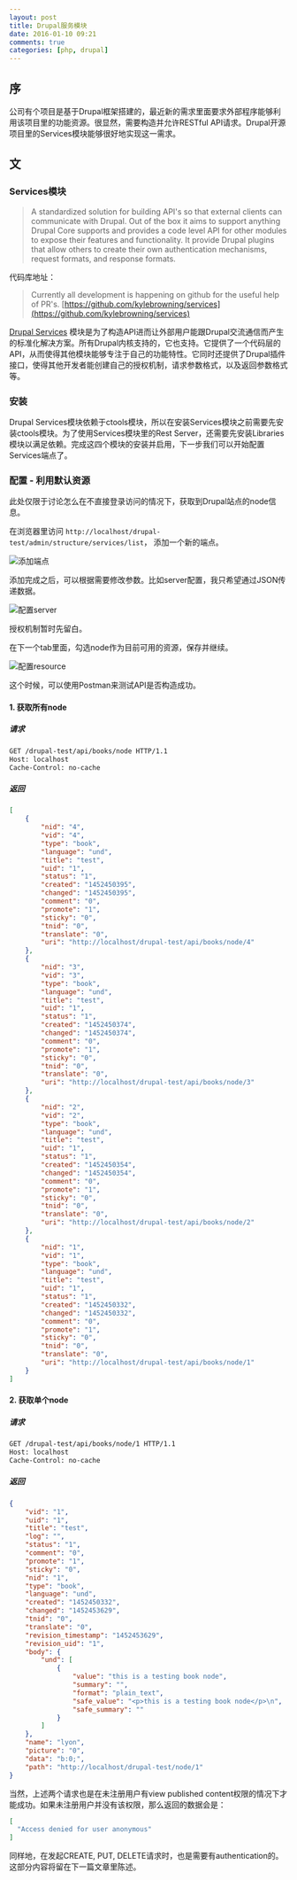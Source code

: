 ```yaml
---
layout: post
title: Drupal服务模块
date: 2016-01-10 09:21
comments: true
categories: [php, drupal]
---
```


## 序

公司有个项目是基于Drupal框架搭建的，最近新的需求里面要求外部程序能够利用该项目里的功能资源。很显然，需要构造并允许RESTful API请求。Drupal开源项目里的Services模块能够很好地实现这一需求。

## 文

### Services模块

> A standardized solution for building API's so that external clients can communicate with Drupal. Out of the box it aims to support anything Drupal Core supports and provides a code level API for other modules to expose their features and functionality. It provide Drupal plugins that allow others to create their own authentication mechanisms, request formats, and response formats.

代码库地址：

> Currently all development is happening on github for the useful help of PR's. [https://github.com/kylebrowning/services](https://github.com/kylebrowning/services)

[Drupal Services](https://www.drupal.org/project/services) 模块是为了构造API进而让外部用户能跟Drupal交流通信而产生的标准化解决方案。所有Drupal内核支持的，它也支持。它提供了一个代码层的API，从而使得其他模块能够专注于自己的功能特性。它同时还提供了Drupal插件接口，使得其他开发者能创建自己的授权机制，请求参数格式，以及返回参数格式等。

### 安装

Drupal Services模块依赖于ctools模块，所以在安装Services模块之前需要先安装ctools模块。为了使用Services模块里的Rest Server，还需要先安装Libraries模块以满足依赖。完成这四个模块的安装并启用，下一步我们可以开始配置Services端点了。

### 配置 - 利用默认资源

此处仅限于讨论怎么在不直接登录访问的情况下，获取到Drupal站点的node信息。

在浏览器里访问
`http://localhost/drupal-test/admin/structure/services/list`， 添加一个新的端点。

![添加端点](/assets/images/add_endpoint.png)

添加完成之后，可以根据需要修改参数。比如server配置，我只希望通过JSON传递数据。

![配置server](/assets/images/config_server.png)

授权机制暂时先留白。

在下一个tab里面，勾选node作为目前可用的资源，保存并继续。

![配置resource](/assets/images/add_node_resource.png)

这个时候，可以使用Postman来测试API是否构造成功。

#### 1. 获取所有node

##### 请求

```sh
GET /drupal-test/api/books/node HTTP/1.1
Host: localhost
Cache-Control: no-cache
```

##### 返回

```json
[
    {
        "nid": "4",
        "vid": "4",
        "type": "book",
        "language": "und",
        "title": "test",
        "uid": "1",
        "status": "1",
        "created": "1452450395",
        "changed": "1452450395",
        "comment": "0",
        "promote": "1",
        "sticky": "0",
        "tnid": "0",
        "translate": "0",
        "uri": "http://localhost/drupal-test/api/books/node/4"
    },
    {
        "nid": "3",
        "vid": "3",
        "type": "book",
        "language": "und",
        "title": "test",
        "uid": "1",
        "status": "1",
        "created": "1452450374",
        "changed": "1452450374",
        "comment": "0",
        "promote": "1",
        "sticky": "0",
        "tnid": "0",
        "translate": "0",
        "uri": "http://localhost/drupal-test/api/books/node/3"
    },
    {
        "nid": "2",
        "vid": "2",
        "type": "book",
        "language": "und",
        "title": "test",
        "uid": "1",
        "status": "1",
        "created": "1452450354",
        "changed": "1452450354",
        "comment": "0",
        "promote": "1",
        "sticky": "0",
        "tnid": "0",
        "translate": "0",
        "uri": "http://localhost/drupal-test/api/books/node/2"
    },
    {
        "nid": "1",
        "vid": "1",
        "type": "book",
        "language": "und",
        "title": "test",
        "uid": "1",
        "status": "1",
        "created": "1452450332",
        "changed": "1452450332",
        "comment": "0",
        "promote": "1",
        "sticky": "0",
        "tnid": "0",
        "translate": "0",
        "uri": "http://localhost/drupal-test/api/books/node/1"
    }
]
```

#### 2. 获取单个node

##### 请求

```sh
GET /drupal-test/api/books/node/1 HTTP/1.1
Host: localhost
Cache-Control: no-cache
```

##### 返回

```json
{
    "vid": "1",
    "uid": "1",
    "title": "test",
    "log": "",
    "status": "1",
    "comment": "0",
    "promote": "1",
    "sticky": "0",
    "nid": "1",
    "type": "book",
    "language": "und",
    "created": "1452450332",
    "changed": "1452453629",
    "tnid": "0",
    "translate": "0",
    "revision_timestamp": "1452453629",
    "revision_uid": "1",
    "body": {
        "und": [
            {
                "value": "this is a testing book node",
                "summary": "",
                "format": "plain_text",
                "safe_value": "<p>this is a testing book node</p>\n",
                "safe_summary": ""
            }
        ]
    },
    "name": "lyon",
    "picture": "0",
    "data": "b:0;",
    "path": "http://localhost/drupal-test/node/1"
}
```

当然，上述两个请求也是在未注册用户有view published content权限的情况下才能成功。如果未注册用户并没有该权限，那么返回的数据会是：

```json
[
  "Access denied for user anonymous"
]
```

同样地，在发起CREATE, PUT, DELETE请求时，也是需要有authentication的。这部分内容将留在下一篇文章里陈述。
